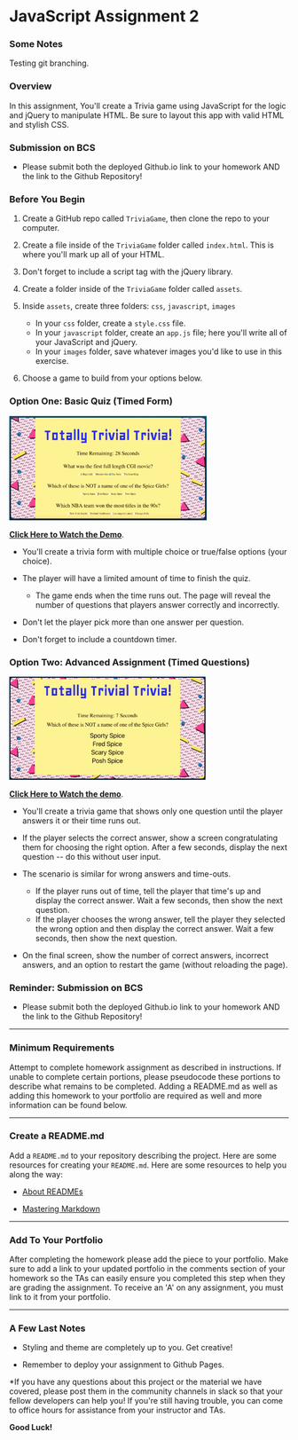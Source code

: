 # JavaScript Assignment 2

### Some Notes

Testing git branching.

### Overview

In this assignment, You'll create a Trivia game using JavaScript for the logic and jQuery to manipulate HTML. Be sure to layout this app with valid HTML and stylish CSS.

### Submission on BCS

* Please submit both the deployed Github.io link to your homework AND the link to the Github Repository!

### Before You Begin

1. Create a GitHub repo called `TriviaGame`, then clone the repo to your computer.

2. Create a file inside of the `TriviaGame` folder called `index.html`. This is where you'll mark up all of your HTML.
3. Don't forget to include a script tag with the jQuery library.

4. Create a folder inside of the `TriviaGame` folder called `assets`.
5. Inside `assets`, create three folders: `css`, `javascript`, `images`

   * In your `css` folder, create a `style.css` file.
   * In your `javascript` folder, create an `app.js` file; here you'll write all of your JavaScript and jQuery.
   * In your `images` folder, save whatever images you'd like to use in this exercise.

6. Choose a game to build from your options below. 

### Option One: Basic Quiz (Timed Form)

![Basic](https://github.com/cf512/TriviaGame/blob/master/assets/images/1-basic.jpg)

**[Click Here to Watch the Demo](https://youtu.be/fBIj8YsA9dk)**.

* You'll create a trivia form with multiple choice or true/false options (your choice).

* The player will have a limited amount of time to finish the quiz. 

  * The game ends when the time runs out. The page will reveal the number of questions that players answer correctly and incorrectly.

* Don't let the player pick more than one answer per question.

* Don't forget to include a countdown timer.

### Option Two: Advanced Assignment (Timed Questions)

![Advanced](https://github.com/cf512/TriviaGame/blob/master/assets/images/2-advanced.jpg)

**[Click Here to Watch the demo](https://youtu.be/xhmmiRmxQ8Q)**.

* You'll create a trivia game that shows only one question until the player answers it or their time runs out.

* If the player selects the correct answer, show a screen congratulating them for choosing the right option. After a few seconds, display the next question -- do this 
without user input.

* The scenario is similar for wrong answers and time-outs.

  * If the player runs out of time, tell the player that time's up and display the correct answer. Wait a few seconds, then show the next question.
  * If the player chooses the wrong answer, tell the player they selected the wrong option and then display the correct answer. Wait a few seconds, then show the next 
question.

* On the final screen, show the number of correct answers, incorrect answers, and an option to restart the game (without reloading the page).

### Reminder: Submission on BCS

* Please submit both the deployed Github.io link to your homework AND the link to the Github Repository!

- - -

### Minimum Requirements

Attempt to complete homework assignment as described in instructions. If unable to complete certain portions, please pseudocode these portions to describe what remains to 
be completed. Adding a README.md as well as adding this homework to your portfolio are required as well and more information can be found below.

- - -

### Create a README.md

Add a `README.md` to your repository describing the project. Here are some resources for creating your `README.md`. Here are some resources to help you along the way:

* [About READMEs](https://help.github.com/articles/about-readmes/)

* [Mastering Markdown](https://guides.github.com/features/mastering-markdown/)

- - -

### Add To Your Portfolio

After completing the homework please add the piece to your portfolio. Make sure to add a link to your updated portfolio in the comments section of your homework so the 
TAs can easily ensure you completed this step when they are grading the assignment. To receive an 'A' on any assignment, you must link to it from your portfolio.

- - -

### A Few Last Notes

* Styling and theme are completely up to you. Get creative!

* Remember to deploy your assignment to Github Pages.

*If you have any questions about this project or the material we have covered, please post them in the community channels in slack so that your fellow developers can help 
you! If you're still having trouble, you can come to office hours for assistance from your instructor and TAs.

  **Good Luck!**
